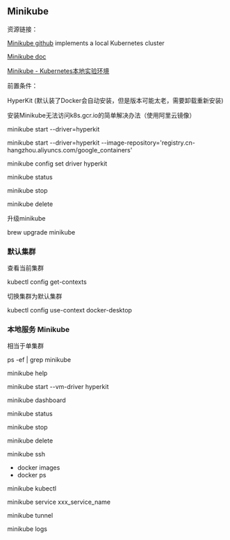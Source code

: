 ## Minikube

资源链接：

[Minikube github](https://github.com/kubernetes/minikube) implements a local Kubernetes cluster

[Minikube doc](https://minikube.sigs.k8s.io/docs/)

[Minikube - Kubernetes本地实验环境](https://yq.aliyun.com/articles/221687/)

前置条件：

HyperKit (默认装了Docker会自动安装，但是版本可能太老，需要卸载重新安装)

安装Minikube无法访问k8s.gcr.io的简单解决办法（使用阿里云镜像）

minikube start --driver=hyperkit

minikube start --driver=hyperkit --image-repository='registry.cn-hangzhou.aliyuncs.com/google_containers'

minikube config set driver hyperkit

minikube status

minikube stop

minikube delete

升级minikube

brew upgrade minikube

### 默认集群

查看当前集群

kubectl config get-contexts

切换集群为默认集群

kubectl config use-context docker-desktop

### 本地服务 Minikube

相当于单集群

ps -ef | grep minikube

minikube help

minikube start --vm-driver hyperkit

minikube dashboard

minikube status

minikube stop

minikube delete

minikube ssh

- docker images
- docker ps

minikube kubectl

minikube service xxx_service_name

minikube tunnel

minikube logs
